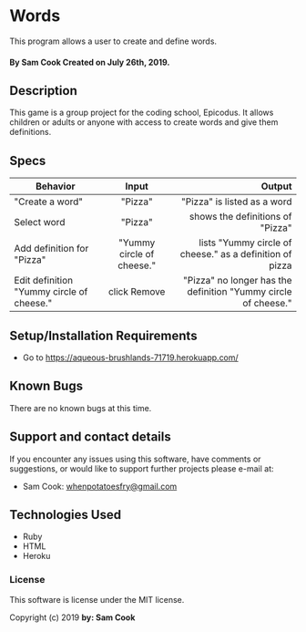 # Words

This program allows a user to create and define words.

#### By Sam Cook Created on July 26th, 2019.

## Description

 This game is a group project for the coding school, Epicodus. It allows children or adults or anyone with access to create words and give them definitions.


## Specs

| Behavior | Input | Output |
| ------------- |:-------------:| -----:|
| "Create a word" | "Pizza" | "Pizza" is listed as a word |
| Select word  | "Pizza" | shows the definitions of "Pizza" |
| Add definition for "Pizza"  | "Yummy circle of cheese." | lists "Yummy circle of cheese." as a definition of pizza |
| Edit definition "Yummy circle of cheese." | click Remove | "Pizza" no longer has the definition "Yummy circle of cheese." |



## Setup/Installation Requirements

* Go to https://aqueous-brushlands-71719.herokuapp.com/


## Known Bugs

There are no known bugs at this time.

## Support and contact details

If you encounter any issues using this software, have comments or suggestions, or would like to support further projects please e-mail at:

* Sam Cook: whenpotatoesfry@gmail.com


## Technologies Used

* Ruby
* HTML
* Heroku

### License

This software is license under the MIT license.

Copyright (c) 2019 **by: Sam Cook**
